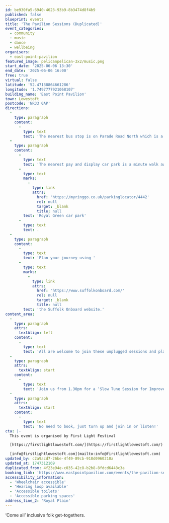```yaml
---
id: be930fa5-6940-4623-93b9-8b3474d8f4b9
published: false
blueprint: events
title: 'The Pavilion Sessions (Duplicated)'
event_categories:
  - community
  - music
  - dance
  - wellbeing
organisers:
  - east-point-pavilion
featured_image: pelicanpelican-3x2/music.png
start_date: '2025-06-06 13:30'
end_date: '2025-06-06 16:00'
free: true
virtual: false
latitude: '52.47138864661286'
longitude: '1.7497777921068107'
building_name: 'East Point Pavilion'
town: Lowestoft
postcode: 'NR33 0AP'
directions:
  -
    type: paragraph
    content:
      -
        type: text
        text: 'The nearest bus stop is on Parade Road North which is a three minute walk from East Point Pavilion. There is a selection of buses which connect us to the town centre for example, No X2, X22 and 109.'
  -
    type: paragraph
    content:
      -
        type: text
        text: 'The nearest pay and display car park is a minute walk away at '
      -
        type: text
        marks:
          -
            type: link
            attrs:
              href: 'https://myringgo.co.uk/parkinglocator/4442'
              rel: null
              target: _blank
              title: null
        text: 'Royal Green car park'
      -
        type: text
        text: .
  -
    type: paragraph
    content:
      -
        type: text
        text: 'Plan your journey using '
      -
        type: text
        marks:
          -
            type: link
            attrs:
              href: 'https://www.suffolkonboard.com/'
              rel: null
              target: _blank
              title: null
        text: 'the Suffolk Onboard website.'
content_area:
  -
    type: paragraph
    attrs:
      textAlign: left
    content:
      -
        type: text
        text: 'All are welcome to join these unplugged sessions and play traditional or contemporary tunes, or sing songs.'
  -
    type: paragraph
    attrs:
      textAlign: start
    content:
      -
        type: text
        text: 'Join us from 1.30pm for a ‘Slow Tune Session for Improvers’, followed by a folk session for singers and players from 2-4pm.'
  -
    type: paragraph
    attrs:
      textAlign: start
    content:
      -
        type: text
        text: 'No need to book, just turn up and join in or listen!'
cta: |-
  This event is organised by First Light Festival

  [https://firstlightlowestoft.com/](https://firstlightlowestoft.com/)

  [info@firstlightlowestoft.com](mailto:info@firstlightlowestoft.com)
updated_by: c2a9acd7-26be-4f49-89cb-918d0960210a
updated_at: 1747312169
duplicated_from: 4f23e94e-c035-42c8-b2b8-8fdcd6448c3a
booking_link: 'https://www.eastpointpavilion.com/events/the-pavilion-sessions-erw6n-jtlxl'
accessibility_information:
  - 'Wheelchair accessible'
  - 'Hearing loop available'
  - 'Accessible toilets'
  - 'Accessible parking spaces'
address_line_2: 'Royal Plain'
---
```

‘Come all’ inclusive folk get-togethers.